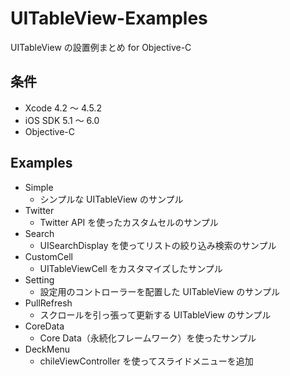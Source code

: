 UITableView-Examples
====================

UITableView の設置例まとめ for Objective-C

条件
---------------
 * Xcode 4.2 〜 4.5.2
 * iOS SDK 5.1 〜 6.0
 * Objective-C

Examples
---------------
 * Simple
   * シンプルな UITableView のサンプル
 * Twitter
   * Twitter API を使ったカスタムセルのサンプル
 * Search
   * UISearchDisplay を使ってリストの絞り込み検索のサンプル
 * CustomCell
   * UITableViewCell をカスタマイズしたサンプル
 * Setting
   * 設定用のコントローラーを配置した UITableView のサンプル
 * PullRefresh
   * スクロールを引っ張って更新する UITableView のサンプル
 * CoreData
   * Core Data（永続化フレームワーク）を使ったサンプル
 * DeckMenu
   * chileViewController を使ってスライドメニューを追加
